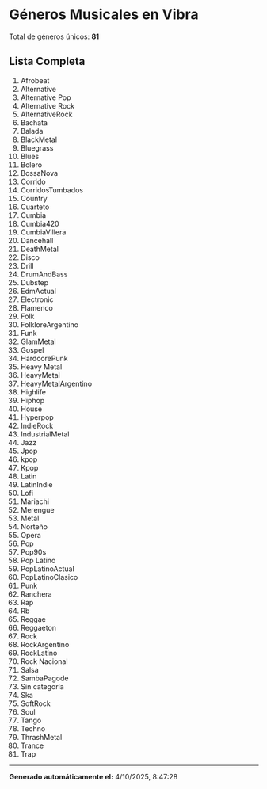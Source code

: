 # Géneros Musicales en Vibra

Total de géneros únicos: **81**

## Lista Completa

1. Afrobeat
2. Alternative
3. Alternative Pop
4. Alternative Rock
5. AlternativeRock
6. Bachata
7. Balada
8. BlackMetal
9. Bluegrass
10. Blues
11. Bolero
12. BossaNova
13. Corrido
14. CorridosTumbados
15. Country
16. Cuarteto
17. Cumbia
18. Cumbia420
19. CumbiaVillera
20. Dancehall
21. DeathMetal
22. Disco
23. Drill
24. DrumAndBass
25. Dubstep
26. EdmActual
27. Electronic
28. Flamenco
29. Folk
30. FolkloreArgentino
31. Funk
32. GlamMetal
33. Gospel
34. HardcorePunk
35. Heavy Metal
36. HeavyMetal
37. HeavyMetalArgentino
38. Highlife
39. Hiphop
40. House
41. Hyperpop
42. IndieRock
43. IndustrialMetal
44. Jazz
45. Jpop
46. kpop
47. Kpop
48. Latin
49. LatinIndie
50. Lofi
51. Mariachi
52. Merengue
53. Metal
54. Norteño
55. Opera
56. Pop
57. Pop90s
58. Pop Latino
59. PopLatinoActual
60. PopLatinoClasico
61. Punk
62. Ranchera
63. Rap
64. Rb
65. Reggae
66. Reggaeton
67. Rock
68. RockArgentino
69. RockLatino
70. Rock Nacional
71. Salsa
72. SambaPagode
73. Sin categoría
74. Ska
75. SoftRock
76. Soul
77. Tango
78. Techno
79. ThrashMetal
80. Trance
81. Trap

---

**Generado automáticamente el:** 4/10/2025, 8:47:28
